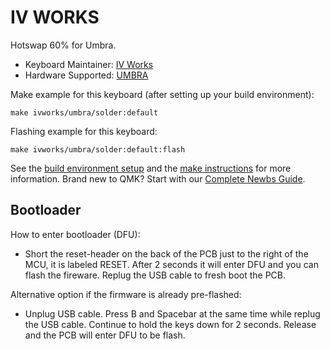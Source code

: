 # IV WORKS

Hotswap 60% for Umbra.

* Keyboard Maintainer: [IV Works](https://github.com/josephawilliamsiv)
* Hardware Supported: [UMBRA](https://www.iv-works.com)

Make example for this keyboard (after setting up your build environment):

    make ivworks/umbra/solder:default

Flashing example for this keyboard:

    make ivworks/umbra/solder:default:flash

See the [build environment setup](https://docs.qmk.fm/#/getting_started_build_tools) and the [make instructions](https://docs.qmk.fm/#/getting_started_make_guide) for more information. Brand new to QMK? Start with our [Complete Newbs Guide](https://docs.qmk.fm/#/newbs).

## Bootloader

How to enter bootloader (DFU):
* Short the reset-header on the back of the PCB just to the right of the MCU, it is labeled RESET. After 2 seconds it will enter DFU and you can flash the fireware. Replug the USB cable to fresh boot the PCB.

Alternative option if the firmware is already pre-flashed:
* Unplug USB cable. Press B and Spacebar at the same time while replug the USB cable. Continue to hold the keys down for 2 seconds. Release and the PCB will enter DFU to be flash.